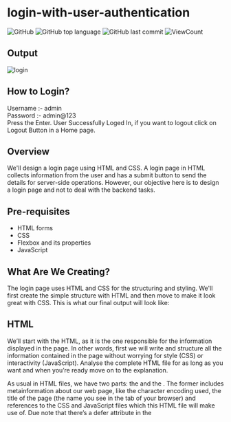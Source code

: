 
# login-with-user-authentication


![GitHub](https://img.shields.io/github/license/hegdepavankumar/login-with-user-authentication?style=flat)
![GitHub top language](https://img.shields.io/github/languages/top/hegdepavankumar/login-with-user-authentication?style=flat)
![GitHub last commit](https://img.shields.io/github/last-commit/hegdepavankumar/login-with-user-authentication?style=flat)
![ViewCount](https://views.whatilearened.today/views/github/hegdepavankumar/login-with-user-authentication.svg?cache=remove)

## Output
![login](https://user-images.githubusercontent.com/85627085/230720851-a33d39f4-c556-42e9-8dc5-1f99926c9178.png)

## How to Login?
Username :- admin <br>
Password :- admin@123 <br>
Press the Enter. User Successfully Loged In, if you want to logout click on Logout Button in a Home page.

## Overview

We'll design a login page using HTML and CSS. A login page in HTML collects information from the user and has a submit button to send the details for server-side operations. However, our objective here is to design a login page and not to deal with the backend tasks.

## Pre-requisites
- HTML forms
- CSS
- Flexbox and its properties
- JavaScript

## What Are We Creating?

The login page uses HTML and CSS for the structuring and styling. We'll first create the simple structure with HTML and then move to make it look great with CSS. This is what our final output will look like:


## HTML

We’ll start with the HTML, as it is the one responsible for the information displayed in the page. In other words, first we will write and structure all the information contained in the page without worrying for style (CSS) or interactivity (JavaScript). Analyse the complete HTML file for as long as you want and when you’re ready move on to the explanation. <br>

As usual in HTML files, we have two parts: the <head> and the <body> . The former includes metainformation about our web page, like the character encoding used, the title of the page (the name you see in the tab of your browser) and references to the CSS and JavaScript files which this HTML file will make use of. Due note that there’s a defer attribute in the <script> tag so that the JavaScript script is only executed after the HTML is fully loaded. 
  
## CSS
Now we have the CSS, in other words, the style of our page. To modify each element in our HTML file, we can select them using ids, classes or the tag names themselves, though the last option is discouraged. You see, the styles of more specific CSS selectors overwrite the styles of less specific ones. For example, the styles of an id selector overwrite those of a class selector, and class selector styles overwrite those of a tag name selector. In other words, always make your CSS selectors as specific as possible to affect only the elements you want to be affected.  

## JavaScript
For starters, we get all the elements that we’ll need to work with using JavaScript: the login form, the login button and the login error message. We do it by calling the method document.getElementById, passing it the id of the element we are looking for. Also, since the values of those three variables will not change, that is, the variables will always refer to the exact same elements, then we declare all three as const 

## Instructions
1).Fork this repository <br>
2).Clone the forked repository  <br>
3).Add your contributions (code or documentation)  <br>
4).Commit and push  <br>
5).Wait for pull request to be merged  <br>

## Creator [🔝](# login-with-user-authentication)

(https://github.com/hegdepavankumar). This Project is Created by :-

| [<img src="https://github.com/hegdepavankumar.png?size=115" width="115"><br><sub>@hegdepavankumar</sub>](https://github.com/hegdepavankumar) |


<br>
<h3 align="center">Show some &nbsp;❤️&nbsp; by starring some of the repositories!</h3>
<br>


 <!-- Support Me --> 

 
if you like what i do, maybe consider buying me a coffee/tea 🥺👉👈

<a href="https://www.buymeacoffee.com/hegdepavankumar" target="_blank"><img src="https://cdn.buymeacoffee.com/buttons/v2/default-red.png" alt="Buy Me A Coffee" width="150" ></a>
  
